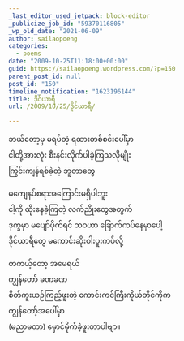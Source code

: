 ```yaml
---
_last_editor_used_jetpack: block-editor
_publicize_job_id: "59370116805"
_wp_old_date: "2021-06-09"
author: sailaopoeng
categories:
  - poems
date: "2009-10-25T11:18:00+00:00"
guid: https://sailaopoeng.wordpress.com/?p=150
parent_post_id: null
post_id: "150"
timeline_notification: "1623196144"
title: ဒိုင်ယာရီ
url: /2009/10/25/ဒိုင်ယာရီ/

---
```

ဘယ်တော့မှ မရပ်တဲ့ ရထားတစ်စင်းပေါ်မှာ  
ငါတို့အားလုံး စီးနင်းလိုက်ပါခဲ့ကြသလိုမျိုး  
ကြွင်းကျန်ရစ်ခဲ့တဲ့ ဘူတာတွေ

မကျေနပ်စရာအကြောင်းမရှိပါဘူး  
ငါ့ကို ထိုးနေခဲ့ကြတဲ့ လက်ညိုးတွေအတွက်  
ဒုက္ခမှာ မပျော်ပိုက်ရင် ဘဝဟာ ခြောက်ကပ်နေမှာပေါ့  
ဒိုင်ယာရီတွေ မကောင်းဆိုးဝါးပူးကပ်လို့

တကယ့်တော့ အမေရယ်  
ကျွန်တော် ခဏခဏ  
စိတ်ကူးယဉ်ကြည့်ဖူးတဲ့ ကောင်းကင်ကြီးကိုယ်တိုင်ကိုက  
ကျွန်တော့်အပေါ်မှာ  
(မညာမတာ) မှောင်မိုက်ခဲ့ဖူးတာပါဗျာ။
